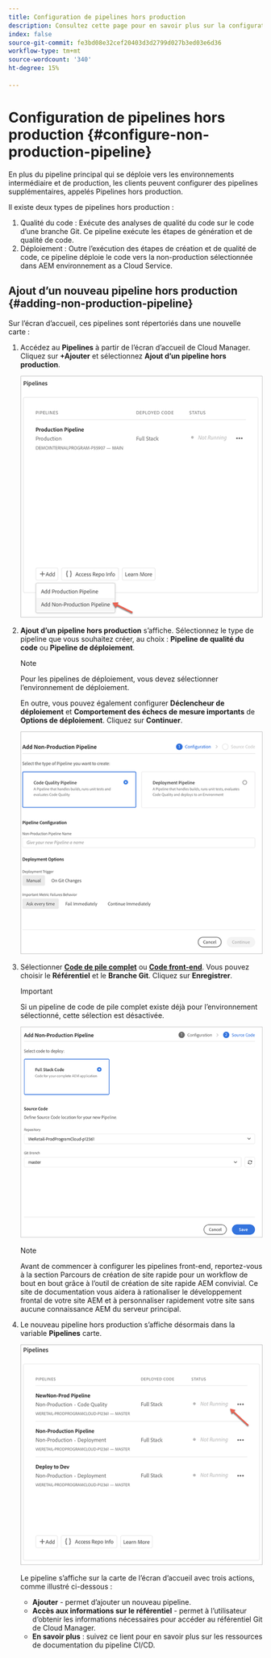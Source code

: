 ```yaml
---
title: Configuration de pipelines hors production
description: Consultez cette page pour en savoir plus sur la configuration d’un pipeline hors production dans Cloud Manager
index: false
source-git-commit: fe3bd08e32cef20403d3d2799d027b3ed03e6d36
workflow-type: tm+mt
source-wordcount: '340'
ht-degree: 15%

---
```



# Configuration de pipelines hors production {#configure-non-production-pipeline}

En plus du pipeline principal qui se déploie vers les environnements intermédiaire et de production, les clients peuvent configurer des pipelines supplémentaires, appelés Pipelines hors production.

Il existe deux types de pipelines hors production :

1. Qualité du code : Exécute des analyses de qualité du code sur le code d’une branche Git. Ce pipeline exécute les étapes de génération et de qualité de code.
1. Déploiement : Outre l’exécution des étapes de création et de qualité de code, ce pipeline déploie le code vers la non-production sélectionnée dans AEM environnement as a Cloud Service.

## Ajout d’un nouveau pipeline hors production {#adding-non-production-pipeline}

Sur l’écran d’accueil, ces pipelines sont répertoriés dans une nouvelle carte :

1. Accédez au **Pipelines** à partir de l’écran d’accueil de Cloud Manager. Cliquez sur **+Ajouter** et sélectionnez **Ajout d’un pipeline hors production**.

   ![](/help/implementing/cloud-manager/assets/configure-pipeline/nonprod-pipeline-add1.png)

1. **Ajout d’un pipeline hors production**  s’affiche. Sélectionnez le type de pipeline que vous souhaitez créer, au choix : **Pipeline de qualité du code** ou **Pipeline de déploiement**.

   >[!NOTE]
   >Pour les pipelines de déploiement, vous devez sélectionner l’environnement de déploiement.

   En outre, vous pouvez également configurer **Déclencheur de déploiement** et **Comportement des échecs de mesure importants** de **Options de déploiement**. Cliquez sur **Continuer**.

   ![](/help/implementing/cloud-manager/assets/configure-pipeline/nonprod-pipeline-add2.png)

1. Sélectionner **[Code de pile complet](/help/implementing/cloud-manager/configuring-pipelines/introduction-ci-cd-pipelines.md#full-stack-pipeline)** ou **[Code front-end](/help/implementing/cloud-manager/configuring-pipelines/introduction-ci-cd-pipelines.md#front-end)**. Vous pouvez choisir le **Référentiel** et le **Branche Git**. Cliquez sur **Enregistrer**.

   >[!IMPORTANT]
   >Si un pipeline de code de pile complet existe déjà pour l’environnement sélectionné, cette sélection est désactivée.

   ![](/help/implementing/cloud-manager/assets/configure-pipeline/nonprod-pipeline-add3.png)

   >[!NOTE]
   >Avant de commencer à configurer les pipelines front-end, reportez-vous à la section Parcours de création de site rapide pour un workflow de bout en bout grâce à l’outil de création de site rapide AEM convivial. Ce site de documentation vous aidera à rationaliser le développement frontal de votre site AEM et à personnaliser rapidement votre site sans aucune connaissance AEM du serveur principal.

1. Le nouveau pipeline hors production s’affiche désormais dans la variable **Pipelines** carte.

   ![](/help/implementing/cloud-manager/assets/configure-pipeline/nonprod-pipeline-add4.png)


   Le pipeline s’affiche sur la carte de l’écran d’accueil avec trois actions, comme illustré ci-dessous :

   * **Ajouter** - permet d’ajouter un nouveau pipeline.
   * **Accès aux informations sur le référentiel** - permet à l’utilisateur d’obtenir les informations nécessaires pour accéder au référentiel Git de Cloud Manager.
   * **En savoir plus** : suivez ce lient pour en savoir plus sur les ressources de documentation du pipeline CI/CD.